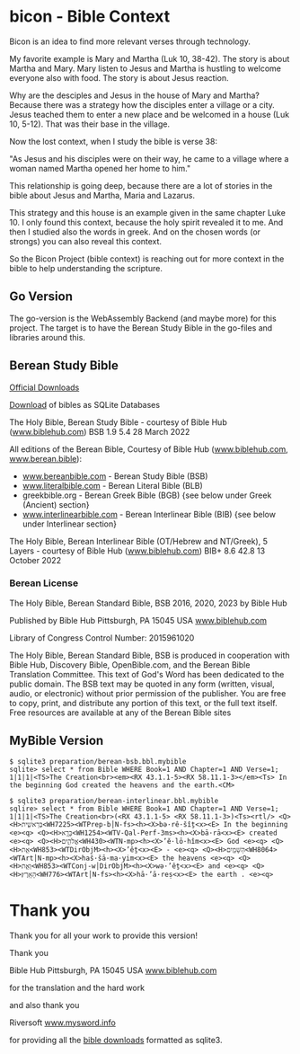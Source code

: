 # bicon - Bible Context

Bicon is an idea to find more relevant verses through technology.

My favorite example is Mary and Martha (Luk 10, 38-42). The story is about Martha and Mary.
Mary listen to Jesus and Martha is hustling to welcome everyone also with food. The story
is about Jesus reaction.

Why are the desciples and Jesus in the house of Mary and Martha? Because there was a strategy
how the disciples enter a village or a city. Jesus teached them to enter a new place and be
welcomed in a house (Luk 10, 5-12). That was their base in the village.

Now the lost context, when I study the bible is verse 38:

"As Jesus and his disciples were on their way, he came to a village where a woman named
Martha opened her home to him."

This relationship is going deep, because there are a lot of stories in the bible about
Jesus and Martha, Maria and Lazarus.

This strategy and this house is an example given in the same chapter Luke 10. I only found
this context, because the holy spirit revealed it to me. And then I studied also the words
in greek. And on the chosen words (or strongs) you can also reveal this context.

So the Bicon Project (bible context) is reaching out for more context in the bible to
help understanding the scripture.

## Go Version

The go-version is the WebAssembly Backend (and maybe more) for this project. The target is
to have the Berean Study Bible in the go-files and libraries around this.

## Berean Study Bible

[Official Downloads](https://berean.bible/downloads.htm)

[Download](https://www.mysword.info/download-mysword/bibles) of bibles as SQLite Databases

The Holy Bible, Berean Study Bible - courtesy of Bible Hub (www.biblehub.com) BSB
1.9
5.4
28 March 2022

All editions of the Berean Bible, Courtesy of Bible Hub (www.biblehub.com, www.berean.bible):

- www.bereanbible.com - Berean Study Bible (BSB)
- www.literalbible.com - Berean Literal Bible (BLB)
- greekbible.org - Berean Greek Bible (BGB) {see below under Greek (Ancient) section}
- www.interlinearbible.com - Berean Interlinear Bible (BIB) {see below under Interlinear section}

The Holy Bible, Berean Interlinear Bible (OT/Hebrew and NT/Greek), 5 Layers - courtesy of Bible Hub (www.biblehub.com)
BIB+
8.6
42.8
13 October 2022

### Berean License

The Holy Bible, Berean Standard Bible, BSB
2016, 2020, 2023 by Bible Hub

Published by Bible Hub
Pittsburgh, PA 15045 USA
www.biblehub.com

Library of Congress Control Number: 2015961020

The Holy Bible, Berean Standard Bible, BSB is produced in cooperation with Bible Hub,
Discovery Bible, OpenBible.com, and the Berean Bible Translation Committee.
This text of God's Word has been dedicated to the public domain. The BSB text may be quoted
in any form (written, visual, audio, or electronic) without prior permission of the publisher.
You are free to copy, print, and distribute any portion of this text, or the full text itself. Free
resources are available at any of the Berean Bible sites

## MyBible Version

```
$ sqlite3 preparation/berean-bsb.bbl.mybible
sqlite> select * from Bible WHERE Book=1 AND Chapter=1 AND Verse=1;
1|1|1|<TS>The Creation<br><em><RX 43.1.1-5><RX 58.11.1-3></em><Ts> In the beginning God created the heavens and the earth.<CM>

$ sqlite3 preparation/berean-interlinear.bbl.mybible
sqlire> select * from Bible WHERE Book=1 AND Chapter=1 AND Verse=1;
1|1|1|<TS>The Creation<br>(<RX 43.1.1-5> <RX 58.11.1-3>)<Ts><rtl/> <Q><H>בְּרֵאשִׁ֖ית<WH7225><WTPrep-b│N-fs><h><X>bə·rê·šîṯ<x><E> In the beginning <e><q> <Q><H>בָּרָ֣א<WH1254><WTV-Qal-Perf-3ms><h><X>bā·rā<x><E> created <e><q> <Q><H>אֱלֹהִ֑ים<WH430><WTN-mp><h><X>’ĕ·lō·hîm<x><E> God <e><q> <Q><H>אֵ֥ת<WH853><WTDirObjM><h><X>’êṯ<x><E> - <e><q> <Q><H>הַשָּׁמַ֖יִם<WH8064><WTArt│N-mp><h><X>haš·šā·ma·yim<x><E> the heavens <e><q> <Q><H>וְאֵ֥ת<WH853><WTConj-w│DirObjM><h><X>wə·’êṯ<x><E> and <e><q> <Q><H>הָאָֽרֶץ׃<WH776><WTArt│N-fs><h><X>hā·’ā·reṣ<x><E> the earth . <e><q>
```

# Thank you

Thank you for all your work to provide this version!

Thank you

Bible Hub
Pittsburgh, PA 15045 USA
www.biblehub.com

for the translation and the hard work

and also thank you

Riversoft
www.mysword.info

for providing all the [bible downloads](http://www.mysword.info/download-mysword/bibles)
formatted as sqlite3.